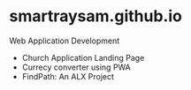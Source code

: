 # smartraysam.github.io
Web Application Development
* Church Application Landing Page
* Currecy converter using PWA
* FindPath: An ALX Project
